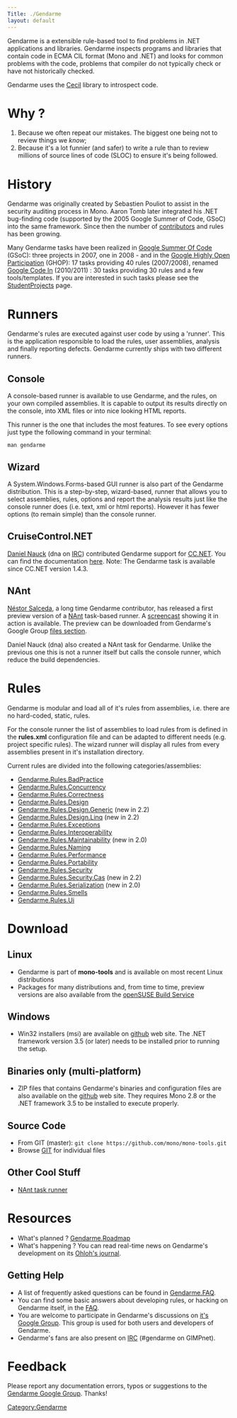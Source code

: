 ```yaml
---
Title: ./Gendarme
layout: default
---
```


Gendarme is a extensible rule-based tool to find problems in .NET
applications and libraries. Gendarme inspects programs and libraries
that contain code in ECMA CIL format (Mono and .NET) and looks for
common problems with the code, problems that compiler do not typically
check or have not historically checked.

Gendarme uses the [Cecil]({{site.url}}/Cecil "wikilink") library to introspect code.

Why ?
=====

1.  Because we often repeat our mistakes. The biggest one being not to
    review things we <i>know</i>;
2.  Because it's a lot funnier (and safer) to write a rule than to
    review millions of source lines of code (SLOC) to ensure it's being
    followed.

History
=======

Gendarme was originally created by Sebastien Pouliot to assist in the
security auditing process in Mono. Aaron Tomb later integrated his .NET
bug-finding code (supported by the 2005 Google Summer of Code, GSoC)
into the same framework. Since then the number of
[contributors](http://anonsvn.mono-project.com/source/trunk/mono-tools/gendarme/AUTHORS)
and rules has been growing.

Many Gendarme tasks have been realized in [Google Summer Of
Code](http://code.google.com/soc/2008/) (GSoC): three projects in 2007,
one in 2008 - and in the [Google Highly Open
Participation](http://code.google.com/opensource/ghop/2007-8/) (GHOP):
17 tasks providing 40 rules (2007/2008), renamed [Google Code
In](http://www.google-melange.com/gci/task/list_org_tasks/google/gci2010/mono)
(2010/2011) : 30 tasks providing 30 rules and a few tools/templates. If
you are interested in such tasks please see the
[StudentProjects]({{site.url}}/StudentProjects "wikilink") page.

Runners
=======

Gendarme's rules are executed against user code by using a 'runner'.
This is the application responsible to load the rules, user assemblies,
analysis and finally reporting defects. Gendarme currently ships with
two different runners.

Console
-------

A console-based runner is available to use Gendarme, and the rules, on
your own compiled assemblies. It is capable to output its results
directly on the console, into XML files or into nice looking HTML
reports.

This runner is the one that includes the most features. To see every
options just type the following command in your terminal:

`man gendarme`

Wizard
------

A System.Windows.Forms-based GUI runner is also part of the Gendarme
distribution. This is a step-by-step, wizard-based, runner that allows
you to select assemblies, rules, options and report the analysis results
just like the console runner does (i.e. text, xml or html reports).
However it has fewer options (to remain simple) than the console runner.

CruiseControl.NET
-----------------

[Daniel Nauck](http://www.mono-project.de/) (dna on
[IRC]({{site.url}}/IRC "wikilink")) contributed Gendarme support for
[CC.NET](http://confluence.public.thoughtworks.org/display/CCNET/Welcome+to+CruiseControl.NET).
You can find the documentation
[here](http://confluence.public.thoughtworks.org/display/CCNET/Using+CruiseControl.NET+with+Gendarme).
Note: The Gendarme task is available since CC.NET version 1.4.3.

NAnt
----

[Néstor Salceda](http://nestor.babuine.net/), a long time Gendarme
contributor, has released a first preview version of a
[NAnt](http://nant.sourceforge.net/) task-based runner. A
[screencast](http://nestor.babuine.net/wp-content/uploads/2008/10/gendarme-nant.ogg)
showing it in action is available. The preview can be downloaded from
Gendarme's Google Group [files
section](http://groups.google.com/group/gendarme/files).

Daniel Nauck (dna) also created a NAnt task for Gendarme. Unlike the
previous one this is not a runner itself but calls the console runner,
which reduce the build dependencies.

Rules
=====

Gendarme is modular and load all of it's rules from assemblies, i.e.
there are no hard-coded, static, rules.

For the console runner the list of assemblies to load rules from is
defined in the **rules.xml** configuration file and can be adapted to
different needs (e.g. project specific rules). The wizard runner will
display all rules from every assemblies present in it's installation
directory.

Current rules are divided into the following categories/assemblies:

-   [Gendarme.Rules.BadPractice]({{site.url}}/Gendarme.Rules.BadPractice "wikilink")
-   [Gendarme.Rules.Concurrency]({{site.url}}/Gendarme.Rules.Concurrency "wikilink")
-   [Gendarme.Rules.Correctness]({{site.url}}/Gendarme.Rules.Correctness "wikilink")
-   [Gendarme.Rules.Design]({{site.url}}/Gendarme.Rules.Design "wikilink")
-   [Gendarme.Rules.Design.Generic]({{site.url}}/Gendarme.Rules.Design.Generic "wikilink")
    (new in 2.2)
-   [Gendarme.Rules.Design.Linq]({{site.url}}/Gendarme.Rules.Design.Linq "wikilink")
    (new in 2.2)
-   [Gendarme.Rules.Exceptions]({{site.url}}/Gendarme.Rules.Exceptions "wikilink")
-   [Gendarme.Rules.Interoperability]({{site.url}}/Gendarme.Rules.Interoperability "wikilink")
-   [Gendarme.Rules.Maintainability]({{site.url}}/Gendarme.Rules.Maintainability "wikilink")
    (new in 2.0)
-   [Gendarme.Rules.Naming]({{site.url}}/Gendarme.Rules.Naming "wikilink")
-   [Gendarme.Rules.Performance]({{site.url}}/Gendarme.Rules.Performance "wikilink")
-   [Gendarme.Rules.Portability]({{site.url}}/Gendarme.Rules.Portability "wikilink")
-   [Gendarme.Rules.Security]({{site.url}}/Gendarme.Rules.Security "wikilink")
-   [Gendarme.Rules.Security.Cas]({{site.url}}/Gendarme.Rules.Security.Cas "wikilink")
    (new in 2.2)
-   [Gendarme.Rules.Serialization]({{site.url}}/Gendarme.Rules.Serialization "wikilink")
    (new in 2.0)
-   [Gendarme.Rules.Smells]({{site.url}}/Gendarme.Rules.Smells "wikilink")
-   [Gendarme.Rules.Ui]({{site.url}}/Gendarme.Rules.Ui "wikilink")

Download
========

Linux
-----

-   Gendarme is part of **mono-tools** and is available on most recent
    Linux distributions
-   Packages for many distributions and, from time to time, preview
    versions are also available from the [openSUSE Build
    Service](http://software.opensuse.org/search?baseproject=ALL&p=1&q=mono-tools)

Windows
-------

-   Win32 installers (msi) are available on
    [github](https://github.com/spouliot/gendarme/downloads) web site.
    The .NET framework version 3.5 (or later) needs to be installed
    prior to running the setup.

Binaries only (multi-platform)
------------------------------

-   ZIP files that contains Gendarme's binaries and configuration files
    are also available on the
    [github](https://github.com/spouliot/gendarme/downloads) web site.
    They requires Mono 2.8 or the .NET framework 3.5 to be installed to
    execute properly.

Source Code
-----------

-   From GIT (master):
    `git clone https://github.com/mono/mono-tools.git`
-   Browse
    [GIT](https://github.com/mono/mono-tools/tree/master/gendarme) for
    individual files

Other Cool Stuff
----------------

-   [NAnt task runner](http://groups.google.com/group/gendarme/files)

Resources
=========

-   What's planned ? [Gendarme.Roadmap]({{site.url}}/Gendarme.Roadmap "wikilink")
-   What's happening ? You can read real-time news on Gendarme's
    development on its [Ohloh's
    journal](http://www.ohloh.net/projects/gendarme/messages).

Getting Help
------------

-   A list of frequently asked questions can be found in
    [Gendarme.FAQ]({{site.url}}/Gendarme.FAQ "wikilink").
-   You can find some basic answers about developing rules, or hacking
    on Gendarme itself, in the
    [FAQ]({{site.url}}/Gendarme.Development.FAQ "wikilink").
-   You are welcome to participate in Gendarme's discussions on [it's
    Google Group](http://groups.google.com/group/gendarme). This group
    is used for both users and developers of Gendarme.
-   Gendarme's fans are also present on [IRC]({{site.url}}/IRC "wikilink")
    (\#gendarme on GIMPnet).

Feedback
========

Please report any documentation errors, typos or suggestions to the
[Gendarme Google Group](http://groups.google.com/group/gendarme).
Thanks!

<Category:Gendarme>
